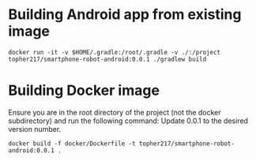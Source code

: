 # Building Android app from existing image
```
docker run -it -v $HOME/.gradle:/root/.gradle -v ./:/project topher217/smartphone-robot-android:0.0.1 ./gradlew build
```

# Building Docker image
Ensure you are in the root directory of the project (not the docker subdirectory) and run the following command:
Update 0.0.1 to the desired version number.
```
docker build -f docker/Dockerfile -t topher217/smartphone-robot-android:0.0.1 .
```
